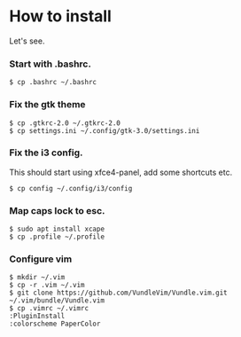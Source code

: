 # How to install

Let's see.

### Start with .bashrc.

    $ cp .bashrc ~/.bashrc

### Fix the gtk theme

    $ cp .gtkrc-2.0 ~/.gtkrc-2.0
    $ cp settings.ini ~/.config/gtk-3.0/settings.ini

### Fix the i3 config.

This should start using xfce4-panel, add some shortcuts etc.

    $ cp config ~/.config/i3/config

### Map caps lock to esc.

    $ sudo apt install xcape
    $ cp .profile ~/.profile

### Configure vim

    $ mkdir ~/.vim
    $ cp -r .vim ~/.vim
    $ git clone https://github.com/VundleVim/Vundle.vim.git ~/.vim/bundle/Vundle.vim
    $ cp .vimrc ~/.vimrc
    :PluginInstall
    :colorscheme PaperColor
